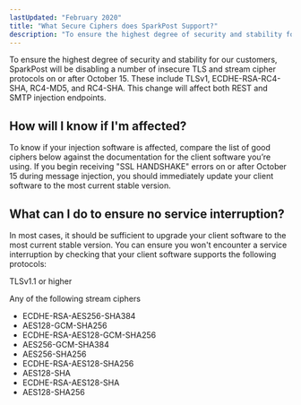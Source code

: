 ```yaml
---
lastUpdated: "February 2020"
title: "What Secure Ciphers does SparkPost Support?"
description: "To ensure the highest degree of security and stability for our customers, SparkPost will be disabling a number of insecure TLS and stream cipher protocols on October 15. These include TLSv1, ECDHE-RSA-RC4-SHA, RC4-MD5, and RC4-SHA. This change will affect both REST and SMTP injection endpoints"
---
```


To ensure the highest degree of security and stability for our customers, SparkPost will be disabling a number of insecure TLS and stream cipher protocols on or after October 15. These include TLSv1, ECDHE-RSA-RC4-SHA, RC4-MD5, and RC4-SHA. This change will affect both REST and SMTP injection endpoints.

## How will I know if I'm affected?
To know if your injection software is affected, compare the list of good ciphers below against the documentation for the client software you’re using. If you begin receiving "SSL HANDSHAKE" errors on or after October 15 during message injection, you should immediately update your client software to the most current stable version.

## What can I do to ensure no service interruption?
In most cases, it should be sufficient to upgrade your client software to the most current stable version. You can ensure you won't encounter a service interruption by checking that your client software supports the following protocols:

   TLSv1.1 or higher
   
   Any of the following stream ciphers
   * ECDHE-RSA-AES256-SHA384
   * AES128-GCM-SHA256
   * ECDHE-RSA-AES128-GCM-SHA256
   * AES256-GCM-SHA384
   * AES256-SHA256
   * ECDHE-RSA-AES128-SHA256
   * AES128-SHA
   * ECDHE-RSA-AES128-SHA
   * AES128-SHA256
   
